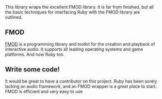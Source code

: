 This library wraps the excellent FMOD library.
It is far from finished, but all the basic techniques for interfacing Ruby with the FMOD library are outlined. 

FMOD
----

[FMOD](http://www.fmod.org) is a programming library and toolkit for the creation and playback of interactive audio. It supports all leading operating systems and game platforms. And now Ruby too.




Write some code!
----------------

It would be great to have a contributor on this project. Ruby has been sorely lacking an audio framework, and an FMOD wrapper is a great place to start. FMOD is efficient and very easy to use